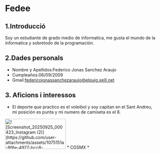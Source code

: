 # Fedee

## 1.Introducció
Soy un estudiante de grado medio de informatica, me gusta el mundo de la informatica y sobretodo de la programación.

## 2.Dades personals
* Nombre y Apellidos:Federico Jonas Sanchez Araujo
* Cumpleaños:06/09/2009
* Gmail:[federicojonassanchezaraujo@elpuig.xeill.net](https://mail.google.com/mail/u/0/?tab=rm&ogbl#inbox)
## 3. Aficions i interessos
* El deporte que practico es el voleibol y soy capitan en el Sant Andreu, mi posición es punta y mi numero de camiseta es el 8.
<img src="![Screenshot_20250925_000423_Instagram (2)](https://github.com/user-attachments/assets/1075151a-8f6e-4977-bcc8-6cd5b4b19975)" alt="![Screenshot_20250925_000423_Instagram (2)](https://github.com/user-attachments/assets/1075151a-8f6e-4977-bcc8-6cd5b4b19975)" width="200" height="100">
* CGSMX
* 
